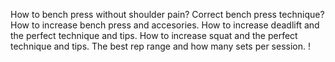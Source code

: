 How to bench press without shoulder pain?
Correct bench press technique?
How to increase bench press and accesories.
How to increase deadlift and the perfect technique and tips.
How to increase squat and the perfect technique and tips.
The best rep range and how many sets per session. !

